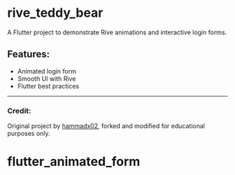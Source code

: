 # rive_teddy_bear

A Flutter project to demonstrate Rive animations and interactive login forms.

## Features:
- Animated login form
- Smooth UI with Rive
- Flutter best practices

---

### Credit:
Original project by [hammadx02](https://github.com/hammadx02/Flutter-Animated-Login-Forms), forked and modified for educational purposes only.
# flutter_animated_form
